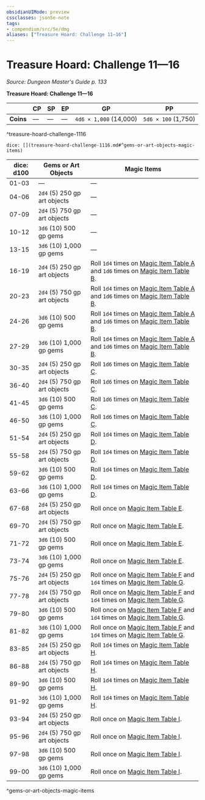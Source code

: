 ```yaml
---
obsidianUIMode: preview
cssclasses: json5e-note
tags:
- compendium/src/5e/dmg
aliases: ["Treasure Hoard: Challenge 11—16"]
---
```

# Treasure Hoard: Challenge 11—16
*Source: Dungeon Master's Guide p. 133* 

**Treasure Hoard: Challenge 11—16**

|  | CP | SP | EP | GP | PP |
|--|----|----|----|----|----|
| **Coins** | — | — | — | `4d6 × 1,000` (14,000) | `5d6 × 100` (1,750) |
^treasure-hoard-challenge-1116

`dice: [](treasure-hoard-challenge-1116.md#^gems-or-art-objects-magic-items)`

| dice: d100 | Gems or Art Objects | Magic Items |
|------------|---------------------|-------------|
| 01-03 | — | — |
| 04-06 | `2d4` (5) 250 gp art objects | — |
| 07-09 | `2d4` (5) 750 gp art objects | — |
| 10-12 | `3d6` (10) 500 gp gems | — |
| 13-15 | `3d6` (10) 1,000 gp gems | — |
| 16-19 | `2d4` (5) 250 gp art objects | Roll `1d4` times on [Magic Item Table A](/Systems/5e/tables/magic-item-table-a.md) and `1d6` times on [Magic Item Table B](/Systems/5e/tables/magic-item-table-b.md). |
| 20-23 | `2d4` (5) 750 gp art objects | Roll `1d4` times on [Magic Item Table A](/Systems/5e/tables/magic-item-table-a.md) and `1d6` times on [Magic Item Table B](/Systems/5e/tables/magic-item-table-b.md). |
| 24-26 | `3d6` (10) 500 gp gems | Roll `1d4` times on [Magic Item Table A](/Systems/5e/tables/magic-item-table-a.md) and `1d6` times on [Magic Item Table B](/Systems/5e/tables/magic-item-table-b.md). |
| 27-29 | `3d6` (10) 1,000 gp gems | Roll `1d4` times on [Magic Item Table A](/Systems/5e/tables/magic-item-table-a.md) and `1d6` times on [Magic Item Table B](/Systems/5e/tables/magic-item-table-b.md). |
| 30-35 | `2d4` (5) 250 gp art objects | Roll `1d6` times on [Magic Item Table C](/Systems/5e/tables/magic-item-table-c.md). |
| 36-40 | `2d4` (5) 750 gp art objects | Roll `1d6` times on [Magic Item Table C](/Systems/5e/tables/magic-item-table-c.md). |
| 41-45 | `3d6` (10) 500 gp gems | Roll `1d6` times on [Magic Item Table C](/Systems/5e/tables/magic-item-table-c.md). |
| 46-50 | `3d6` (10) 1,000 gp gems | Roll `1d6` times on [Magic Item Table C](/Systems/5e/tables/magic-item-table-c.md). |
| 51-54 | `2d4` (5) 250 gp art objects | Roll `1d4` times on [Magic Item Table D](/Systems/5e/tables/magic-item-table-d.md). |
| 55-58 | `2d4` (5) 750 gp art objects | Roll `1d4` times on [Magic Item Table D](/Systems/5e/tables/magic-item-table-d.md). |
| 59-62 | `3d6` (10) 500 gp gems | Roll `1d4` times on [Magic Item Table D](/Systems/5e/tables/magic-item-table-d.md). |
| 63-66 | `3d6` (10) 1,000 gp gems | Roll `1d4` times on [Magic Item Table D](/Systems/5e/tables/magic-item-table-d.md). |
| 67-68 | `2d4` (5) 250 gp art objects | Roll once on [Magic Item Table E](/Systems/5e/tables/magic-item-table-e.md). |
| 69-70 | `2d4` (5) 750 gp art objects | Roll once on [Magic Item Table E](/Systems/5e/tables/magic-item-table-e.md). |
| 71-72 | `3d6` (10) 500 gp gems | Roll once on [Magic Item Table E](/Systems/5e/tables/magic-item-table-e.md). |
| 73-74 | `3d6` (10) 1,000 gp gems | Roll once on [Magic Item Table E](/Systems/5e/tables/magic-item-table-e.md). |
| 75-76 | `2d4` (5) 250 gp art objects | Roll once on [Magic Item Table F](/Systems/5e/tables/magic-item-table-f.md) and `1d4` times on [Magic Item Table G](/Systems/5e/tables/magic-item-table-g.md). |
| 77-78 | `2d4` (5) 750 gp art objects | Roll once on [Magic Item Table F](/Systems/5e/tables/magic-item-table-f.md) and `1d4` times on [Magic Item Table G](/Systems/5e/tables/magic-item-table-g.md). |
| 79-80 | `3d6` (10) 500 gp gems | Roll once on [Magic Item Table F](/Systems/5e/tables/magic-item-table-f.md) and `1d4` times on [Magic Item Table G](/Systems/5e/tables/magic-item-table-g.md). |
| 81-82 | `3d6` (10) 1,000 gp gems | Roll once on [Magic Item Table F](/Systems/5e/tables/magic-item-table-f.md) and `1d4` times on [Magic Item Table G](/Systems/5e/tables/magic-item-table-g.md). |
| 83-85 | `2d4` (5) 250 gp art objects | Roll `1d4` times on [Magic Item Table H](/Systems/5e/tables/magic-item-table-h.md). |
| 86-88 | `2d4` (5) 750 gp art objects | Roll `1d4` times on [Magic Item Table H](/Systems/5e/tables/magic-item-table-h.md). |
| 89-90 | `3d6` (10) 500 gp gems | Roll `1d4` times on [Magic Item Table H](/Systems/5e/tables/magic-item-table-h.md). |
| 91-92 | `3d6` (10) 1,000 gp gems | Roll `1d4` times on [Magic Item Table H](/Systems/5e/tables/magic-item-table-h.md). |
| 93-94 | `2d4` (5) 250 gp art objects | Roll once on [Magic Item Table I](/Systems/5e/tables/magic-item-table-i.md). |
| 95-96 | `2d4` (5) 750 gp art objects | Roll once on [Magic Item Table I](/Systems/5e/tables/magic-item-table-i.md). |
| 97-98 | `3d6` (10) 500 gp gems | Roll once on [Magic Item Table I](/Systems/5e/tables/magic-item-table-i.md). |
| 99-00 | `3d6` (10) 1,000 gp gems | Roll once on [Magic Item Table I](/Systems/5e/tables/magic-item-table-i.md). |
^gems-or-art-objects-magic-items